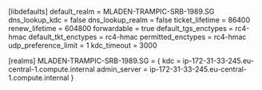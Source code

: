 [libdefaults]
default_realm = MLADEN-TRAMPIC-SRB-1989.SG
dns_lookup_kdc = false
dns_lookup_realm = false
ticket_lifetime = 86400
renew_lifetime = 604800
forwardable = true
default_tgs_enctypes = rc4-hmac
default_tkt_enctypes = rc4-hmac
permitted_enctypes = rc4-hmac
udp_preference_limit = 1
kdc_timeout = 3000

[realms]
MLADEN-TRAMPIC-SRB-1989.SG = {
kdc = ip-172-31-33-245.eu-central-1.compute.internal
admin_server = ip-172-31-33-245.eu-central-1.compute.internal
}
